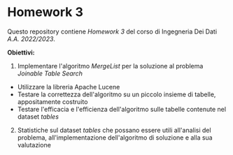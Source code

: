# Homework 3

Questo repository contiene *Homework 3* del corso di Ingegneria Dei Dati *A.A. 2022/2023*.

**Obiettivi:**
1. Implementare l'algoritmo *MergeList* per la soluzione al problema *Joinable Table Search*
  * Utilizzare la libreria Apache Lucene
  * Testare la correttezza dell'algoritmo su un piccolo insieme di tabelle, appositamente costruito
  * Testare l'efficacia e l'efficienza dell'algoritmo sulle tabelle contenute nel dataset *tables*
2. Statistiche sul dataset *tables* che possano essere utili all'analisi del problema, all'implementazione dell'algoritmo di soluzione e alla sua valutazione


